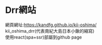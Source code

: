 # Drr網站
網頁網址:https://kandfg.github.io/kii-oshima/  
kii_oshima_drr(代表南紀大島日本小鍬的縮寫)  
使用react(spa+ssr)部屬到github page  
